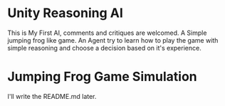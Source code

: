 # Unity Reasoning AI
This is My First AI, comments and critiques are welcomed.
A Simple jumping frog like game. An Agent try to learn how to play the game with simple reasoning and choose a decision based on it's experience.

# Jumping Frog Game Simulation
I'll write the README.md later.
